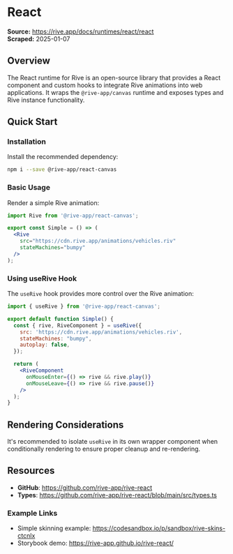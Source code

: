 # React

**Source:** https://rive.app/docs/runtimes/react/react  
**Scraped:** 2025-01-07  

## Overview

The React runtime for Rive is an open-source library that provides a React component and custom hooks to integrate Rive animations into web applications. It wraps the `@rive-app/canvas` runtime and exposes types and Rive instance functionality.

## Quick Start

### Installation

Install the recommended dependency:

```bash
npm i --save @rive-app/react-canvas
```

### Basic Usage

Render a simple Rive animation:

```jsx
import Rive from '@rive-app/react-canvas';

export const Simple = () => (
  <Rive
    src="https://cdn.rive.app/animations/vehicles.riv"
    stateMachines="bumpy"
  />
);
```

### Using useRive Hook

The `useRive` hook provides more control over the Rive animation:

```jsx
import { useRive } from '@rive-app/react-canvas';

export default function Simple() {
  const { rive, RiveComponent } = useRive({
    src: 'https://cdn.rive.app/animations/vehicles.riv',
    stateMachines: "bumpy",
    autoplay: false,
  });

  return (
    <RiveComponent
      onMouseEnter={() => rive && rive.play()}
      onMouseLeave={() => rive && rive.pause()}
    />
  );
}
```

## Rendering Considerations

It's recommended to isolate `useRive` in its own wrapper component when conditionally rendering to ensure proper cleanup and re-rendering.

## Resources

- **GitHub**: https://github.com/rive-app/rive-react
- **Types**: https://github.com/rive-app/rive-react/blob/main/src/types.ts

### Example Links
- Simple skinning example: https://codesandbox.io/p/sandbox/rive-skins-ctcnlx
- Storybook demo: https://rive-app.github.io/rive-react/